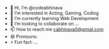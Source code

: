 - 👋 Hi, I’m @codeabhinava
- 👀 I’m interested in Acting, Gaming, Coding
- 🌱 I’m currently learning Web Development
- 💞️ I’m looking to collaborate on ...
- 📫 How to reach me cabhinava0@gmial.com
- 😄 Pronouns:
- ⚡ Fun fact: ...

<!---
codeabhinava/codeabhinava is a ✨ special ✨ repository because its `README.md` (this file) appears on your GitHub profile.
You can click the Preview link to take a look at your changes.
--->
